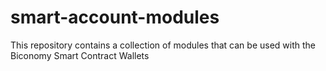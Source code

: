 # smart-account-modules
This repository contains a collection of modules that can be used with the Biconomy Smart Contract Wallets

